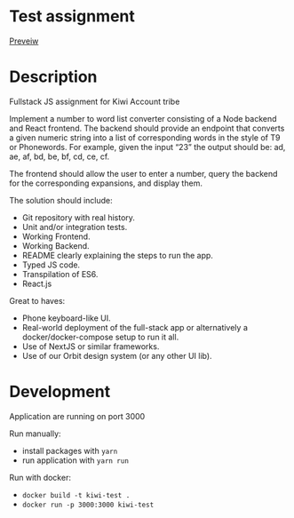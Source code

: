 # Test assignment 
[Preveiw](https://sevser.github.io/KiwiTestAssignment/)

# Description
Fullstack JS assignment for Kiwi Account tribe

Implement a number to word list converter consisting of a Node backend and React frontend. The backend should provide an endpoint that converts a given numeric string into a list of corresponding words in the style of T9 or Phonewords. For example, given the input “23” the output should be: ad, ae, af, bd, be, bf, cd, ce, cf.

The frontend should allow the user to enter a number, query the backend for the corresponding expansions, and display them.

The solution should include:

* Git repository with real history.
* Unit and/or integration tests.
* Working Frontend.
* Working Backend.
* README clearly explaining the steps to run the app.
* Typed JS code.
* Transpilation of ES6.
* React.js


Great to haves:

* Phone keyboard-like UI.
* Real-world deployment of the full-stack app or alternatively a docker/docker-compose setup to run it all.
* Use of NextJS or similar frameworks.
* Use of our Orbit design system (or any other UI lib).

# Development

Application are running on port 3000

Run manually:

* install packages with `yarn`
* run application with `yarn run`

Run with docker:

* `docker build -t kiwi-test .`
* `docker run -p 3000:3000 kiwi-test`


